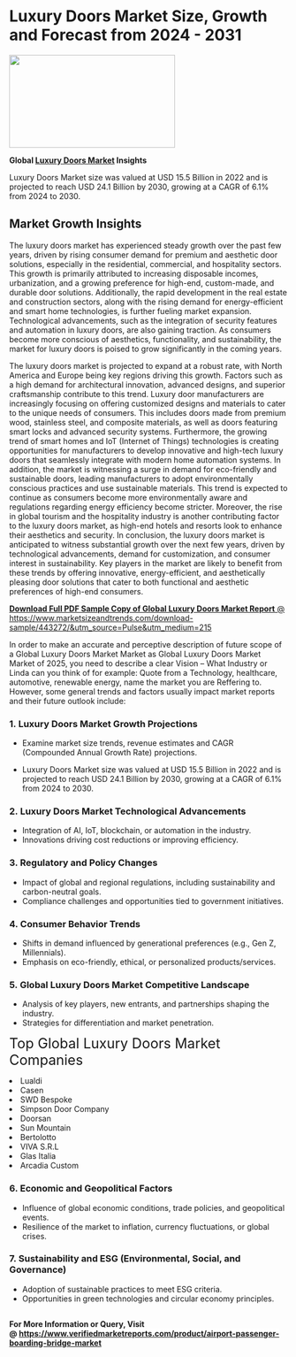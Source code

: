 <H1>Luxury Doors Market Size, Growth and Forecast from 2024 - 2031</H1><img class="aligncenter size-medium wp-image-584254" src="https://thirdeyenews.in/wp-content/uploads/2024/09/Global-Market-Research-300x168.jpeg" alt="" width="300" height="168" /><p><strong>Global&nbsp;<a href="https://www.marketsizeandtrends.com/download-sample/443272/&amp;utm_source=Pulse&amp;utm_medium=215">Luxury Doors Market</a> Insights</strong></p><p>Luxury Doors Market size was valued at USD 15.5 Billion in 2022 and is projected to reach USD 24.1 Billion by 2030, growing at a CAGR of 6.1% from 2024 to 2030.</p><p><h2>Market Growth Insights</h2> <p>The luxury doors market has experienced steady growth over the past few years, driven by rising consumer demand for premium and aesthetic door solutions, especially in the residential, commercial, and hospitality sectors. This growth is primarily attributed to increasing disposable incomes, urbanization, and a growing preference for high-end, custom-made, and durable door solutions. Additionally, the rapid development in the real estate and construction sectors, along with the rising demand for energy-efficient and smart home technologies, is further fueling market expansion. Technological advancements, such as the integration of security features and automation in luxury doors, are also gaining traction. As consumers become more conscious of aesthetics, functionality, and sustainability, the market for luxury doors is poised to grow significantly in the coming years.</p> <p><a href="#"></a></p> <p>The luxury doors market is projected to expand at a robust rate, with North America and Europe being key regions driving this growth. Factors such as a high demand for architectural innovation, advanced designs, and superior craftsmanship contribute to this trend. Luxury door manufacturers are increasingly focusing on offering customized designs and materials to cater to the unique needs of consumers. This includes doors made from premium wood, stainless steel, and composite materials, as well as doors featuring smart locks and advanced security systems. Furthermore, the growing trend of smart homes and IoT (Internet of Things) technologies is creating opportunities for manufacturers to develop innovative and high-tech luxury doors that seamlessly integrate with modern home automation systems. In addition, the market is witnessing a surge in demand for eco-friendly and sustainable doors, leading manufacturers to adopt environmentally conscious practices and use sustainable materials. This trend is expected to continue as consumers become more environmentally aware and regulations regarding energy efficiency become stricter. Moreover, the rise in global tourism and the hospitality industry is another contributing factor to the luxury doors market, as high-end hotels and resorts look to enhance their aesthetics and security. In conclusion, the luxury doors market is anticipated to witness substantial growth over the next few years, driven by technological advancements, demand for customization, and consumer interest in sustainability. Key players in the market are likely to benefit from these trends by offering innovative, energy-efficient, and aesthetically pleasing door solutions that cater to both functional and aesthetic preferences of high-end consumers. <p><a href="#"></p><p><span class=""><strong>Download Full PDF Sample Copy of Global Luxury Doors Market Report</strong> @ <a href="https://www.marketsizeandtrends.com/download-sample/443272/&amp;utm_source=Pulse&amp;utm_medium=215" target="_blank">https://www.marketsizeandtrends.com/download-sample/443272/&amp;utm_source=Pulse&amp;utm_medium=215</a></span></p><p>In order to make an accurate and perceptive description of future scope of a Global&nbsp;Luxury Doors Market Market as Global&nbsp;Luxury Doors Market Market of 2025, you need to describe a clear Vision &ndash; What Industry or Linda can you think of for example: Quote from a Technology, healthcare, automotive, renewable energy, name the market you are Reffering to. However, some general trends and factors usually impact market reports and their future outlook include:</p><h3>1.&nbsp;<strong>Luxury Doors Market Growth Projections</strong></h3><ul><li>Examine market size trends, revenue estimates and CAGR (Compounded Annual Growth Rate) projections.</li><li><p>Luxury Doors Market size was valued at USD 15.5 Billion in 2022 and is projected to reach USD 24.1 Billion by 2030, growing at a CAGR of 6.1% from 2024 to 2030.</p></li></ul><h3>2.&nbsp;<strong>Luxury Doors Market Technological Advancements</strong></h3><ul><li>Integration of AI, IoT, blockchain, or automation in the industry.</li><li>Innovations driving cost reductions or improving efficiency.</li></ul><h3>3.&nbsp;<strong>Regulatory and Policy Changes</strong></h3><ul><li>Impact of global and regional regulations, including sustainability and carbon-neutral goals.</li><li>Compliance challenges and opportunities tied to government initiatives.</li></ul><h3>4.&nbsp;<strong>Consumer Behavior Trends</strong></h3><ul><li>Shifts in demand influenced by generational preferences (e.g., Gen Z, Millennials).</li><li>Emphasis on eco-friendly, ethical, or personalized products/services.</li></ul><h3>5.&nbsp;<strong>Global Luxury Doors Market Competitive Landscape</strong></h3><ul><li>Analysis of key players, new entrants, and partnerships shaping the industry.</li><li>Strategies for differentiation and market penetration.</li></ul><p data-pm-slice="1 1 []"><span style="color: inherit; font-family: inherit; font-size: 25px;">Top Global Luxury Doors Market Companies</span></p><div class="" data-test-id=""><p><li>Lualdi</li><li> Casen</li><li> SWD Bespoke</li><li> Simpson Door Company</li><li> Doorsan</li><li> Sun Mountain</li><li> Bertolotto</li><li> VIVA S.R.L</li><li> Glas Italia</li><li> Arcadia Custom</li></p></div><h3>6.&nbsp;<strong>Economic and Geopolitical Factors</strong></h3><ul><li>Influence of global economic conditions, trade policies, and geopolitical events.</li><li>Resilience of the market to inflation, currency fluctuations, or global crises.</li></ul><h3>7.&nbsp;<strong>Sustainability and ESG (Environmental, Social, and Governance)</strong></h3><ul><li>Adoption of sustainable practices to meet ESG criteria.</li><li>Opportunities in green technologies and circular economy principles.</li></ul><h2><strong style="font-size: 14px;">For More Information or Query, Visit @&nbsp;</strong><a style="background-color: #ffffff; font-size: 14px;" href="https://www.marketsizeandtrends.com/report/luxury-doors-market/" target="_blank">https://www.verifiedmarketreports.com/product/airport-passenger-boarding-bridge-market</a></h2>
